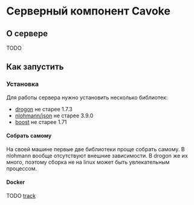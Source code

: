 # Серверный компонент Cavoke

## О сервере
TODO

## Как запустить
### Установка
Для работы сервера нужно установить несколько библиотек: 
- [drogon](https://github.com/drogonframework/drogon) не старее 1.7.3
- [nlohmann/json](https://github.com/nlohmann/json) не старее 3.9.0
- [boost](https://www.boost.org/) не старее 1.71

#### Собрать самому
На своей машине первые две библиотеки проще собрать самому. В nlohmann вообще отсутствуют внешние зависимости. В drogon же их много, поэтому сборка не на linux может быть увлекательным процессом.

#### Docker
TODO [track](https://github.com/cavoke-project/cavoke/issues/35)